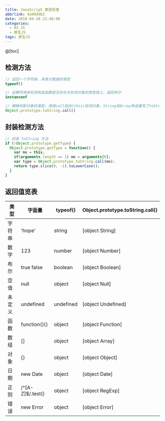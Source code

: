 ```yaml
---
title: JavaScript 类型检查
abbrlink: 4a40d9b3
date: 2018-04-20 22:40:08
categories:
  - 03_JS
  - 原生JS
tags: 原生JS
---
```


@[toc]
## 检测方法
```javascript
// 返回一个字符串，来表示数据的类型
typeof()

// 运算符用来检测构造函数是否存在与检测对象的原型链上，返回布尔
instanceof

// 精确判断对象的类型，使用call指向(this)检测对象，String和Array构造重写了toString()方法
Object.prototype.toString.call()
```

## 封装检测方法
```javascript
// 封装 toString 方法
if (!Object.prototype.getType) {
  Object.prototype.getType = function() {
    var me = this;
    if(arguments.length == 1) me = arguments[0];
    var type = Object.prototype.toString.call(me);
    return type.slice(8, -1).toLowerCase();
  }
}
```
## 返回值览表

| 类型| 字面量 | typeof() | Object.prototype.toString.call() | 
| - |  - | - | - |
| 字符串 | 'hope' | string | [object String] |
| 数字 | 123 | number | [object Number] |
| 布尔 | true false | boolean | [object Boolean] |
| 空值 | null | object | [object Null] |
| 未定义 | undefined | undefined | [object Undefined] |
| 函数 | function(){} | object | [object Function] |
| 数组 | [] | object | [object Array] |
| 对象 | {} | object | [object Object] |
| 日期 | new Date | object | [object Date] |
| 正则 | /^[A-Z]$/.test() | object | [object RegExp] |
| 错误 | new Error | object | [object Error] |